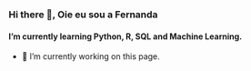 ### Hi there 👋, Oie eu sou a Fernanda 
#### I’m currently learning Python, R, SQL and Machine Learning.


- 🔭 I’m currently working on this page. 




